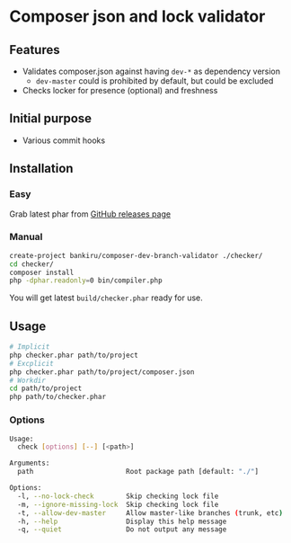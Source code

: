 # Composer json and lock validator

## Features

* Validates composer.json against having `dev-*` as dependency version
    * `dev-master` could is prohibited by default, but could be excluded
* Checks locker for presence (optional) and freshness

## Initial purpose

* Various commit hooks

## Installation

### Easy

Grab latest phar from [GitHub releases page](https://github.com/bankiru/composer-dev-branch-validator/releases)

### Manual

```bash
create-project bankiru/composer-dev-branch-validator ./checker/
cd checker/
composer install
php -dphar.readonly=0 bin/compiler.php
```

You will get latest `build/checker.phar` ready for use.

## Usage

```sh
# Implicit
php checker.phar path/to/project
# Excplicit
php checker.phar path/to/project/composer.json
# Workdir
cd path/to/project
php path/to/checker.phar
```

### Options

```sh
Usage:
  check [options] [--] [<path>]

Arguments:
  path                       Root package path [default: "./"]

Options:
  -l, --no-lock-check        Skip checking lock file
  -m, --ignore-missing-lock  Skip checking lock file
  -t, --allow-dev-master     Allow master-like branches (trunk, etc)
  -h, --help                 Display this help message
  -q, --quiet                Do not output any message
```
